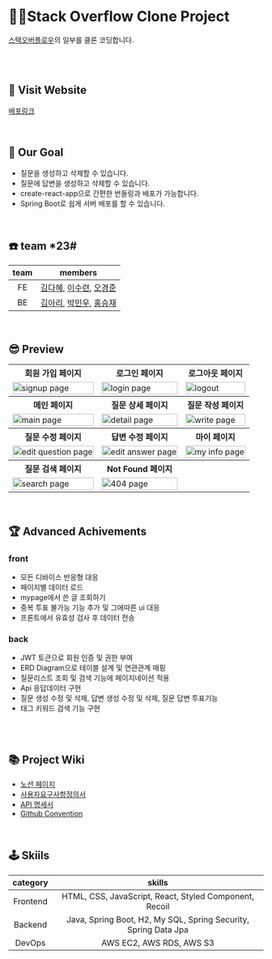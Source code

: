 # 👯‍♀️Stack Overflow Clone Project

[스택오버플로우](https://stackoverflow.com/questions)의 일부를 클론 코딩합니다.

<br/><br/>

## 🚀 Visit Website

[배포링크](http://pre-project-023.s3-website.ap-northeast-2.amazonaws.com/1/15)

<br/>

## 🥅 Our Goal

- 질문을 생성하고 삭제할 수 있습니다.
- 질문에 답변을 생성하고 삭제할 수 있습니다.
- create-react-app으로 간편한 번들링과 배포가 가능합니다.
- Spring Boot로 쉽게 서버 배포를 할 수 있습니다.

<br/>

## ☎️ team *23#
team|members
:---:|:---:
FE|[김다혜](https://github.com/roin09), [이수련](https://github.com/SuRyeon-Lee), [오경준](https://github.com/SkyRain1225)
BE|[김아리](https://github.com/lielocks), [박민우](https://github.com/paquantum), [홍승재](https://github.com/Grooomit)

<br/>

## 😎 Preview

<html>
<table>
  <tr>
    <th>
      회원 가입 페이지
    </th>
    <th>
      로그인 페이지
    </th>
    <th>
      로그아웃 페이지
    </th>
  </tr>
  <tr>
    <td>
      <img src="https://user-images.githubusercontent.com/63777183/200190495-9f4b0c33-eb46-4eab-bd3e-ce9f550d7ee0.png"  alt="signup page" width = 100% >
    </td>
    <td>
      <img src="https://user-images.githubusercontent.com/63777183/200190514-970c1207-5f74-4d08-bc07-597662df7797.png" alt="login page" width = 100%>
    </td>
    <td>
      <img src="https://user-images.githubusercontent.com/63777183/200190534-68804e40-2cc2-4409-a7d3-a1b16079d37e.png" alt="logout" width = 100%>
    </td>
   </tr> 
  <tr>
    <th>
      메인 페이지
    </th>
    <th>
      질문 상세 페이지
    </th>
    <th>
      질문 작성 페이지
    </th>
  </tr>
  <tr>
    <td>
      <img src="https://user-images.githubusercontent.com/63777183/200190163-66eb599a-1b58-4768-8a3c-42ecae3d2932.png"  alt="main page" width = 100%>
    </td>
    <td>
      <img src="https://user-images.githubusercontent.com/63777183/200190204-1788c84b-34fa-47b9-b950-18c35114de6a.png" alt="detail page" width = 100%>
    </td>
    <td>
      <img src="https://user-images.githubusercontent.com/63777183/200190180-2b7cbe20-fd62-4306-800e-aac9e42d2cfb.png" alt="write page" width = 100%>
    </td>
   </tr>
   <tr>
    <th>
      질문 수정 페이지
    </th>
    <th>
      답변 수정 페이지
    </th>
    <th>
      마이 페이지
    </th>
  </tr>
  <tr>
    <td>
      <img src="https://user-images.githubusercontent.com/63777183/200190647-08187c5c-cd7e-49f8-b3ff-256833000151.png"  alt="edit question page" width = 100%>
    </td>
    <td>
      <img src="https://user-images.githubusercontent.com/63777183/200190668-8025990f-977a-4085-863e-425a6b816770.png" alt="edit answer page" width = 100%>
    </td>
    <td>
      <img src="https://user-images.githubusercontent.com/63777183/200190687-b03c2de6-27f2-49d0-98e7-8ba5de43f99f.png" alt="my info page" width = 100%>
    </td>
    <tr>
    <th>
      질문 검색 페이지
    </th>
    <th>
      Not Found 페이지
    </th>
    <th>
    </th>
  </tr>
  <tr>
    <td>
      <img src="https://user-images.githubusercontent.com/63777183/200190906-d8875dfe-96bb-4e3e-aab3-132e9ca1958a.png"  alt="search page" width = 100%>
    </td>
    <td>
      <img src="https://user-images.githubusercontent.com/63777183/200190943-bb6f8a8b-3c1a-42ce-82e2-e7e33b66577f.png" alt="404 page" width = 100%>
    </td>
    <td>
    </td>
   </tr> 
</table>
</html>

<br/>

## 🏆 Advanced Achivements

### front

* 모든 디바이스 반응형 대응
* 페이지별 데이터 로드
* mypage에서 쓴 글 조회하기
* 중복 투표 불가능 기능 추가 및 그에따른 ui 대응
* 프론트에서 유효성 검사 후 데이터 전송

### back

* JWT 토큰으로 회원 인증 및 권한 부여 
* ERD Diagram으로 테이블 설계 및 연관관계 매핑
* 질문리스트 조회 및 검색 기능에 페이지네이션 적용
* Api 응답데이터 구현
* 질문 생성 수정 및 삭제, 답변 생성 수정 및 삭제, 질문 답변 투표기능
* 태그 키워드 검색 기능 구현

<br/>

<br/>

## 📚 Project Wiki

* [노션 페이지](https://www.notion.so/Pre-Project-3d380dd015e54a7b8ce2a30d03a9af27?p=871197baab2c4951a8456c87a0aed09e&pm=c)
* [사용자요구사항정의서](https://docs.google.com/spreadsheets/d/1mGzlctagpQ1Y2T-EpAflq0wy2ADPD5odPYtfYGk8GIw/edit?usp=sharing)
* [API 명세서](https://www.notion.so/Pre-Project-3d380dd015e54a7b8ce2a30d03a9af27?p=32552331f46945a388a9767630add332&pm=s)
* [Github Convention](https://github.com/codestates-seb/seb40_pre_023/discussions/1)

<br/>

## 🕹 Skiils
category|skills
:---:|:---:
Frontend| HTML, CSS, JavaScript, React, Styled Component, Recoil
Backend| Java, Spring Boot, H2, My SQL, Spring Security, Spring Data Jpa
DevOps| AWS EC2, AWS RDS, AWS S3
